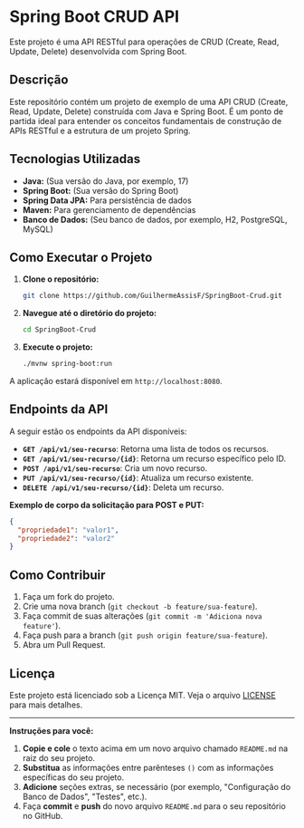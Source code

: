 # Spring Boot CRUD API

Este projeto é uma API RESTful para operações de CRUD (Create, Read, Update, Delete) desenvolvida com Spring Boot.

## Descrição

Este repositório contém um projeto de exemplo de uma API CRUD (Create, Read, Update, Delete) construída com Java e Spring Boot. É um ponto de partida ideal para entender os conceitos fundamentais de construção de APIs RESTful e a estrutura de um projeto Spring.

## Tecnologias Utilizadas

  * **Java:** (Sua versão do Java, por exemplo, 17)
  * **Spring Boot:** (Sua versão do Spring Boot)
  * **Spring Data JPA:** Para persistência de dados
  * **Maven:** Para gerenciamento de dependências
  * **Banco de Dados:** (Seu banco de dados, por exemplo, H2, PostgreSQL, MySQL)

## Como Executar o Projeto

1.  **Clone o repositório:**
    ```bash
    git clone https://github.com/GuilhermeAssisF/SpringBoot-Crud.git
    ```
2.  **Navegue até o diretório do projeto:**
    ```bash
    cd SpringBoot-Crud
    ```
3.  **Execute o projeto:**
    ```bash
    ./mvnw spring-boot:run
    ```

A aplicação estará disponível em `http://localhost:8080`.

## Endpoints da API

A seguir estão os endpoints da API disponíveis:

  * **`GET /api/v1/seu-recurso`**: Retorna uma lista de todos os recursos.
  * **`GET /api/v1/seu-recurso/{id}`**: Retorna um recurso específico pelo ID.
  * **`POST /api/v1/seu-recurso`**: Cria um novo recurso.
  * **`PUT /api/v1/seu-recurso/{id}`**: Atualiza um recurso existente.
  * **`DELETE /api/v1/seu-recurso/{id}`**: Deleta um recurso.

**Exemplo de corpo da solicitação para POST e PUT:**

```json
{
  "propriedade1": "valor1",
  "propriedade2": "valor2"
}
```

## Como Contribuir

1.  Faça um fork do projeto.
2.  Crie uma nova branch (`git checkout -b feature/sua-feature`).
3.  Faça commit de suas alterações (`git commit -m 'Adiciona nova feature'`).
4.  Faça push para a branch (`git push origin feature/sua-feature`).
5.  Abra um Pull Request.

## Licença

Este projeto está licenciado sob a Licença MIT. Veja o arquivo [LICENSE](https://www.google.com/search?q=LICENSE) para mais detalhes.

-----

**Instruções para você:**

1.  **Copie e cole** o texto acima em um novo arquivo chamado `README.md` na raiz do seu projeto.
2.  **Substitua** as informações entre parênteses `()` com as informações específicas do seu projeto.
3.  **Adicione** seções extras, se necessário (por exemplo, "Configuração do Banco de Dados", "Testes", etc.).
4.  Faça **commit** e **push** do novo arquivo `README.md` para o seu repositório no GitHub.
